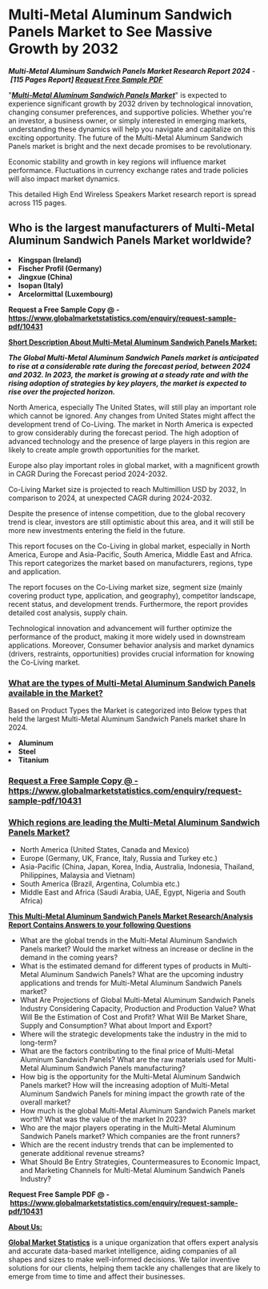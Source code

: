 <h1>Multi-Metal Aluminum Sandwich Panels Market to See Massive Growth by 2032</h1><p><em><strong>Multi-Metal Aluminum Sandwich Panels Market Research Report 2024</strong></em>&nbsp;-&nbsp;<em><strong>[115 Pages Report] </strong></em><em><strong><a href="https://www.globalmarketstatistics.com/enquiry/request-sample-pdf/10431">Request Free Sample PDF</a></strong></em></p><p>"<a style="font-style: italic; font-weight: bold;" href="https://www.globalmarketstatistics.com/market-reports/multi-metal-aluminum-sandwich-panels-market-10431">Multi-Metal Aluminum Sandwich Panels Market</a>" is expected to experience significant growth by 2032 driven by technological innovation, changing consumer preferences, and supportive policies. Whether you're an investor, a business owner, or simply interested in emerging markets, understanding these dynamics will help you navigate and capitalize on this exciting opportunity. The future of the&nbsp;Multi-Metal Aluminum Sandwich Panels market is bright and the next decade promises to be revolutionary.</p><p>Economic stability and growth in key regions will influence market performance. Fluctuations in currency exchange rates and trade policies will also impact market dynamics.</p><p>This detailed&nbsp;High End Wireless Speakers Market research report is spread across 115 pages.</p><h2><strong>Who is the largest manufacturers of Multi-Metal Aluminum Sandwich Panels Market worldwide?</strong></h2><p><strong><li>Kingspan (Ireland)<li>Fischer Profil (Germany)<li>Jingxue (China)<li>Isopan (Italy)<li>Arcelormittal (Luxembourg)</strong></p><p><strong>Request a Free Sample Copy @ - <a href="https://www.globalmarketstatistics.com/enquiry/request-sample-pdf/10431">https://www.globalmarketstatistics.com/enquiry/request-sample-pdf/10431</a></strong></p><p><strong><u>Short Description About Multi-Metal Aluminum Sandwich Panels Market:</u></strong></p><p><strong><em>The Global Multi-Metal Aluminum Sandwich Panels market is anticipated to rise at a considerable rate during the forecast period, between 2024 and 2032. In 2023, the market is growing at a steady rate and with the rising adoption of strategies by key players, the market is expected to rise over the projected horizon.</em></strong></p><p>North America, especially The United States, will still play an important role which cannot be ignored. Any changes from United States might affect the development trend of Co-Living. The market in North America is expected to grow considerably during the forecast period. The high adoption of advanced technology and the presence of large players in this region are likely to create ample growth opportunities for the market.</p><p>Europe also play important roles in global market, with a magnificent growth in CAGR During the Forecast period 2024-2032.</p><p>Co-Living Market size is projected to reach Multimillion USD by 2032, In comparison to 2024, at unexpected CAGR during 2024-2032.</p><p>Despite the presence of intense competition, due to the global recovery trend is clear, investors are still optimistic about this area, and it will still be more new investments entering the field in the future.</p><p>This report focuses on the Co-Living in global market, especially in North America, Europe and Asia-Pacific, South America, Middle East and Africa. This report categorizes the market based on manufacturers, regions, type and application.</p><p>The report focuses on the Co-Living market size, segment size (mainly covering product type, application, and geography), competitor landscape, recent status, and development trends. Furthermore, the report provides detailed cost analysis, supply chain.</p><p>Technological innovation and advancement will further optimize the performance of the product, making it more widely used in downstream applications. Moreover, Consumer behavior analysis and market dynamics (drivers, restraints, opportunities) provides crucial information for knowing the Co-Living market.</p><h3 class="rank-math-question "><span style="text-decoration: underline;">What are the types of Multi-Metal Aluminum Sandwich Panels available in the Market?</span></h3><p>Based on Product Types the Market is categorized into Below types that held the largest Multi-Metal Aluminum Sandwich Panels market share In 2024.</p><p><strong><li>Aluminum<li>Steel<li>Titanium</strong></p><h3 class="rank-math-question "><span style="text-decoration: underline;">Request a Free Sample Copy @ - <a href="https://www.globalmarketstatistics.com/enquiry/request-sample-pdf/10431">https://www.globalmarketstatistics.com/enquiry/request-sample-pdf/10431</a></span></h3><h3 class="rank-math-question "><span style="text-decoration: underline;">Which regions are leading the Multi-Metal Aluminum Sandwich Panels Market?</span></h3><ul><li>North America (United States, Canada and Mexico)</li><li>Europe (Germany, UK, France, Italy, Russia and Turkey etc.)</li><li>Asia-Pacific (China, Japan, Korea, India, Australia, Indonesia, Thailand, Philippines, Malaysia and Vietnam)</li><li>South America (Brazil, Argentina, Columbia etc.)</li><li>Middle East and Africa (Saudi Arabia, UAE, Egypt, Nigeria and South Africa)</li></ul><p><strong><u>This Multi-Metal Aluminum Sandwich Panels Market Research/Analysis Report Contains Answers to your following Questions</u></strong></p><ul><li>What are the global trends in the Multi-Metal Aluminum Sandwich Panels market? Would the market witness an increase or decline in the demand in the coming years?</li><li>What is the estimated demand for different types of products in Multi-Metal Aluminum Sandwich Panels? What are the upcoming industry applications and trends for Multi-Metal Aluminum Sandwich Panels market?</li><li>What Are Projections of Global Multi-Metal Aluminum Sandwich Panels Industry Considering Capacity, Production and Production Value? What Will Be the Estimation of Cost and Profit? What Will Be Market Share, Supply and Consumption? What about Import and Export?</li><li>Where will the strategic developments take the industry in the mid to long-term?</li><li>What are the factors contributing to the final price of Multi-Metal Aluminum Sandwich Panels? What are the raw materials used for Multi-Metal Aluminum Sandwich Panels manufacturing?</li><li>How big is the opportunity for the Multi-Metal Aluminum Sandwich Panels market? How will the increasing adoption of Multi-Metal Aluminum Sandwich Panels for mining impact the growth rate of the overall market?</li><li>How much is the global Multi-Metal Aluminum Sandwich Panels market worth? What was the value of the market In 2023?</li><li>Who are the major players operating in the Multi-Metal Aluminum Sandwich Panels market? Which companies are the front runners?</li><li>Which are the recent industry trends that can be implemented to generate additional revenue streams?</li><li>What Should Be Entry Strategies, Countermeasures to Economic Impact, and Marketing Channels for Multi-Metal Aluminum Sandwich Panels Industry?</li></ul><p><strong>Request Free Sample PDF @ -&nbsp;<a href="https://www.globalmarketstatistics.com/enquiry/request-sample-pdf/10431">https://www.globalmarketstatistics.com/enquiry/request-sample-pdf/10431</a></strong></p><p><strong><u>About Us:</u></strong></p><p><strong><a href="https://www.globalmarketstatistics.com/">Global Market Statistics</a></strong> is a unique organization that offers expert analysis and accurate data-based market intelligence, aiding companies of all shapes and sizes to make well-informed decisions. We tailor inventive solutions for our clients, helping them tackle any challenges that are likely to emerge from time to time and affect their businesses.</p>
